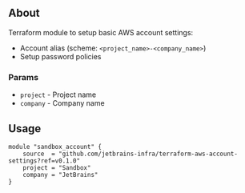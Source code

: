 ## About

Terraform module to setup basic AWS account settings:

* Account alias (scheme: `<project_name>-<company_name>`)
* Setup password policies

### Params

* `project` - Project name
* `company` - Company name

## Usage
 
```
module "sandbox_account" {
    source  = "github.com/jetbrains-infra/terraform-aws-account-settings?ref=v0.1.0"
    project = "Sandbox"
    company = "JetBrains"
}
```